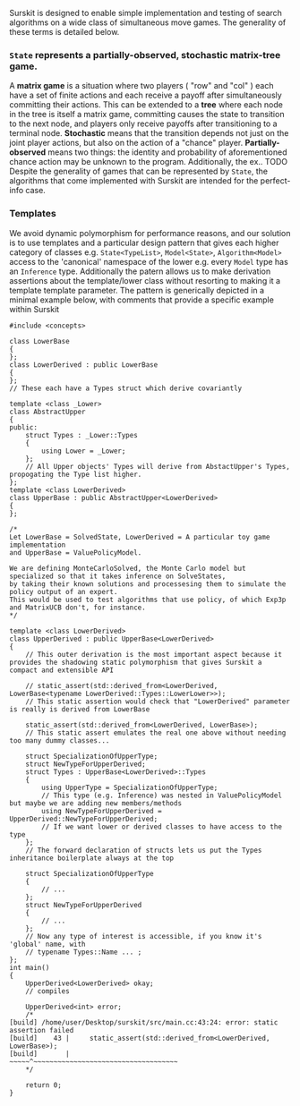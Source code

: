 
Surskit is designed to enable simple implementation and testing of search algorithms on a wide class of simultaneous move games. The generality of these terms is detailed below.

### `State` represents a partially-observed, stochastic matrix-tree game.
A **matrix game** is a situation where two players ( "row" and "col" ) each have a set of finite actions and each receive a payoff after simultaneously committing their actions. This can be extended to a **tree** where each node in the tree is itself a matrix game, committing causes the state to transition to the next node, and players only receive payoffs after transitioning to a terminal node.
**Stochastic** means that the transition depends not just on the joint player actions, but also on the action of a "chance" player. 
**Partially-observed** means two things: the identity and probability of aforementioned chance action may be unknown to the program. Additionally, the ex.. TODO
Despite the generality of games that can be represented by `State`, the algorithms that come implemented with Surskit are intended for the perfect-info case.

### Templates

We avoid dynamic polymorphism for performance reasons, and our solution is to use templates and a particular design pattern that gives each higher category of classes e.g. `State<TypeList>`, `Model<State>`, `Algorithm<Model>` access to the 'canonical' namespace of the lower e.g. every `Model` type has an `Inference` type.
Additionally the patern allows us to make derivation assertions about the template/lower class without resorting to making it a template template parameter.
The pattern is generically depicted in a minimal example below, with comments that provide a specific example within Surskit


    #include <concepts>

    class LowerBase
    {
    };
    class LowerDerived : public LowerBase
    {
    };
    // These each have a Types struct which derive covariantly

    template <class _Lower>
    class AbstractUpper
    {
    public:
        struct Types : _Lower::Types
        {
            using Lower = _Lower;
        };
        // All Upper objects' Types will derive from AbstactUpper's Types, propogating the Type list higher.
    };
    template <class LowerDerived>
    class UpperBase : public AbstractUpper<LowerDerived>
    {
    };

    /*
    Let LowerBase = SolvedState, LowerDerived = A particular toy game implementation
    and UpperBase = ValuePolicyModel.

    We are defining MonteCarloSolved, the Monte Carlo model but specialized so that it takes inference on SolveStates,
    by taking their known solutions and processesing them to simulate the policy output of an expert.
    This would be used to test algorithms that use policy, of which Exp3p and MatrixUCB don't, for instance.
    */

    template <class LowerDerived>
    class UpperDerived : public UpperBase<LowerDerived>
    {
        // This outer derivation is the most important aspect because it provides the shadowing static polymorphism that gives Surskit a compact and extensible API

        // static_assert(std::derived_from<LowerDerived, LowerBase<typename LowerDerived::Types::LowerLower>>);
        // This static assertion would check that "LowerDerived" parameter is really is derived from LowerBase

        static_assert(std::derived_from<LowerDerived, LowerBase>);
        // This static assert emulates the real one above without needing too many dummy classes...

        struct SpecializationOfUpperType;
        struct NewTypeForUpperDerived;
        struct Types : UpperBase<LowerDerived>::Types
        {
            using UpperType = SpecializationOfUpperType;
            // This type (e.g. Inference) was nested in ValuePolicyModel but maybe we are adding new members/methods
            using NewTypeForUpperDerived = UpperDerived::NewTypeForUpperDerived;
            // If we want lower or derived classes to have access to the type
        };
        // The forward declaration of structs lets us put the Types inheritance boilerplate always at the top

        struct SpecializationOfUpperType
        {
            // ...
        };
        struct NewTypeForUpperDerived
        {
            // ...
        };
        // Now any type of interest is accessible, if you know it's 'global' name, with
        // typename Types::Name ... ;
    };
    int main()
    {
        UpperDerived<LowerDerived> okay;
        // compiles

        UpperDerived<int> error;
        /*
    [build] /home/user/Desktop/surskit/src/main.cc:43:24: error: static assertion failed
    [build]    43 |     static_assert(std::derived_from<LowerDerived, LowerBase>);
    [build]       |                   ~~~~~^~~~~~~~~~~~~~~~~~~~~~~~~~~~~~~~~~~~~
        */

        return 0;
    }